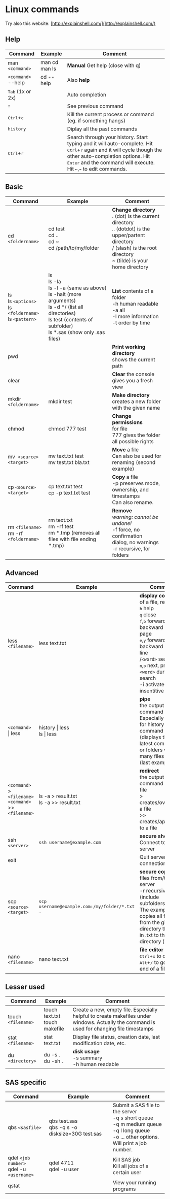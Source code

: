 # Linux commands

Try also this website: [http://explainshell.com/](http://explainshell.com/)

## Help

|Command|Example|Comment|
|---|---|---|
|man `<command>`|man cd<br />man ls|**Manual** Get help (close with q)|
|`<command>` --help|cd --help|Also **help**|
|<kbd>Tab</kbd> (1x or 2x) |&nbsp; |Auto completion|
|<kbd>↑</kbd>|&nbsp;|See previous command|
|<kbd>Ctrl</kbd>+<kbd>c</kbd>|&nbsp;|Kill the current process or command (eg. if something hangs)|
|`history`|&nbsp;|Diplay all the past commands|
|<kbd>Ctrl</kbd>+<kbd>r</kbd>|&nbsp;|Search through your history. Start typing and it will auto-complete. Hit <kbd>Ctrl</kbd>+<kbd>r</kbd> again and it will cycle though the other auto-completion options. Hit <kbd>Enter</kbd> and the command will execute. Hit <kbd>←</kbd>,<kbd>→</kbd> to edit commands.


## Basic

|Command|Example|Comment|
|---|---|---|
|cd `<foldername>`|cd test <br> cd .. <br> cd ~ <br> cd /path/to/my/folder | **Change directory** <br>. (dot) is the current directory <br> .. (dotdot) is the upper/partent directory <br> / (slash) is the root directory <br> ~ (tilde) is your home directory |
|ls <br> ls `<options>` <br> ls `<foldername>` <br> ls `<pattern>` | ls <br> ls -la <br> ls -l -a (same as above) <br> ls -halt (more arguments) <br> ls -d */ (list all directories) <br> ls test (contents of subfolder) <br> ls *.sas (show only .sas files) | **List** contents of a folder <br> -h human readable <br> -a all <br> -l more information <br> -t order by time |
|pwd | | **Print working directory** <br> shows the current path|
|clear| | **Clear** the console <br>gives you a fresh view|
|mkdir `<foldername>` |mkdir test | **Make directory** <br> creates a new folder with the given name|
|chmod <permissions> <foldername>|chmod 777 test|**Change permissions** <br> for file <br> 777 gives the folder all possible rights |
|mv  `<source>` `<target>` | mv text.txt test <br> mv test.txt bla.txt |**Move** a file <br> Can also be used for renaming (second example)|
|cp `<source>` `<target>`| cp text.txt test <br> cp -p text.txt test | **Copy** a file <br> -p preserves mode, ownership, and timestamps<br> Can also rename. |
|rm `<filename>` <br> rm -rf `<foldername>`|rm text.txt <br> rm -rf test  <br> rm \*.tmp (removes all files with file ending \*.tmp)| **Remove** <br> *warning: cannot be undone!* <br> -f force, no confirmation<br> dialog, no warnings <br> -r recursive, for folders |

## Advanced
|Command|Example|Comment|
|---|---|---|
|less `<filename>` | less text.txt | **display contents** <br> of a file, read-only <br> <kbd>h</kbd> help <br> <kbd>q</kbd> close<br> <kbd>f</kbd>,<kbd>b</kbd> forward, backward one page <br> <kbd>e</kbd>,<kbd>y</kbd> forward, backward single line <br>/`<word>` search <br> <kbd>n</kbd>,<kbd>p</kbd> next, previous `<word>` during search <br> -i activate case insentitive search |
| `<command>` &#124; less| history  &#124; less <br> ls  &#124; less | **pipe** <br> the output of a command to less. <br> Especially useful for history command (displays the latest commands) or folders with many files in them (last example) |
| `<command>` > `<filename>` <br> `<command>` >> `<filename>` | ls -a > result.txt <br> ls -a >> result.txt | **redirect** <br> the output of a command into a file <br> > creates/overwrites a file <br> >> creates/appends to a file |
|ssh `<server>` | `ssh username@example.com` | **secure shell** <br> Connect to a server |
|exit | | Quit server connection|
|scp `<source>` `<target>` | `scp username@example.com:/my/folder/*.txt .` | **secure copy**  <br> files from/to a server <br> -r recursive (include subfolders)<br> The example copies all files from the given directory then end in .txt to the local directory (dot) |
|nano `<filename>` | nano text.txt | **file editor** <br> <kbd>Ctrl</kbd>+<kbd>x</kbd> to close <br> <kbd>Alt</kbd>+<kbd>/</kbd> to go to the end of a file |


## Lesser used
|Command|Example|Comment|
|---|---|---|
|touch `<filename>` | touch text.txt <br> touch makefile | Create a new, empty file. Especially helpful to create makefiles under windows. Actually the command is used for changing file timestamps |
|stat `<filename>` | stat text.txt | Display file status, creation date, last modification date, etc. |
|du `<directory>` | du -s . <br> du -sh . | **disk usage** <br> -s summary <br> -h human readable |

## SAS specific
|Command|Example|Comment|
|---|---|---|
|qbs `<sasfile>` | qbs test.sas <br> qbs -q s -o disksize=30G test.sas | Submit a SAS file to the server <br> -q s short queue  <br> -q m medium queue  <br> -q l long queue  <br> -o ... other options.  <br> Will print a job number.|
|qdel `<job number>` <br> qdel -u `<username>` | qdel 4711 <br> qdel -u user | Kill SAS job <br> Kill all jobs of a certain user |
|qstat| |View your running programs |
